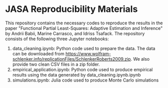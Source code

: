 JASA Reproducibility Materials
================

This repository contains the necessary codes to reproduce the results in the paper "Functional Partial Least-Squares: Adaptive Estimation and Inference" by Andrii Babii, Marine Carrasco, and Idriss Tsafack. The repository consists of the following three Jupyter notebooks:
1. data_cleaning.ipynb: Python code used to prepare the data. The data can be downloaded from https://www.wolfram-schlenker.info/replicationFiles/SchlenkerRoberts2009.zip. We also provide two clean CSV files in a zip folder.
2. empirical_application.ipynb: Python code used to produce empirical results using the data generated by data_cleaning.ipynb.ipynb
3. simulations.ipynb: Julia code used to produce Monte Carlo simulations

